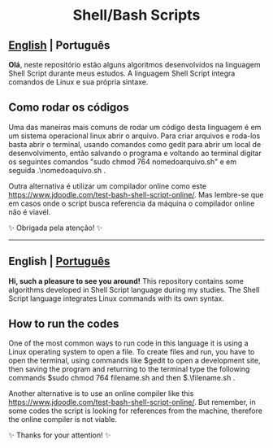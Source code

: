 ﻿<h1 align="center">
  <br> Shell/Bash Scripts </h1>

<a id="pt-readme"></a>
## [English](#en-readme) | Português


**Olá**, neste repositório estão alguns algoritmos desenvolvidos na linguagem Shell Script durante meus estudos.
A linguagem Shell Script integra comandos de Linux e sua própria sintaxe. 


## Como rodar os códigos

Uma das maneiras mais comuns de rodar um código desta linguagem é em um sistema operacional linux abrir o arquivo. 
Para criar arquivos e roda-los basta abrir o terminal, usando comandos como gedit para abrir um local de desenvolvimento,
então salvando o programa e voltando ao terminal digitar os seguintes comandos "sudo chmod 764 nomedoarquivo.sh" e em seguida .\nomedoaquivo.sh .

Outra alternativa é utilizar um compilador online como este https://www.jdoodle.com/test-bash-shell-script-online/.
Mas lembre-se que em casos onde o script busca referencia da máquina o compilador online não é viavél. 

✨ Obrigada pela atenção! ✨

-------

<a id="en-readme"></a>
## English | [Português](#pt-readme)


**Hi, such a pleasure to see you around!** This repository contains some algorithms developed in Shell Script language during my studies. 
The Shell Script language integrates Linux commands with its own syntax.


## How to run the codes

One of the most common ways to run code in this language it is using a Linux operating system to open a file.
To create files and run, you have to open the terminal, using commands like $gedit to open a development site,
then saving the program and returning to the terminal type the following commands $sudo chmod 764 filename.sh and then $.\filename.sh .

Another alternative is to use an online compiler like this https://www.jdoodle.com/test-bash-shell-script-online/.
But remember, in some codes the script is looking for references from the machine, therefore the online compiler is not viable.

✨ Thanks for your attention! ✨

